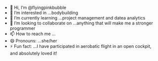 - 👋 Hi, I’m @flyingpinkbubble
- 👀 I’m interested in ...bodybuilding
- 🌱 I’m currently learning ...project management and datea analytics
- 💞️ I’m looking to collaborate on ...anything that will make me a stronger programmer
- 📫 How to reach me ...
- 😄 Pronouns: ...she/her
- ⚡ Fun fact: ...I have participated in aerobatic flight in an open cockpit, and absolutely loved it!

<!---
flyingpinkbubble/flyingpinkbubble is a ✨ special ✨ repository because its `README.md` (this file) appears on your GitHub profile.
You can click the Preview link to take a look at your changes.
--->
